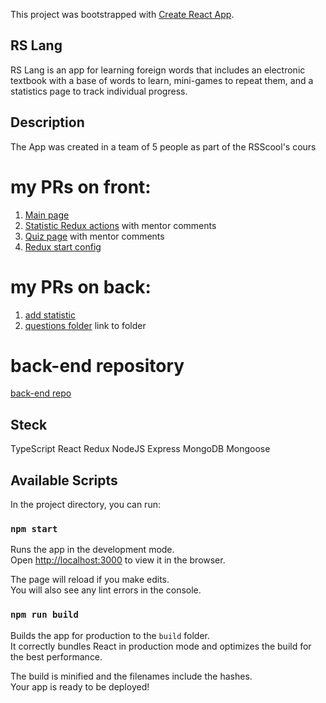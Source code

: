 This project was bootstrapped with [Create React App](https://github.com/facebook/create-react-app).

## RS Lang

RS Lang is an app for learning foreign words that includes an electronic textbook with a base of words to learn, mini-games to repeat them, and a statistics page to track individual progress.

## Description

The App was created in a team of 5 people as part of the RSScool's cours
# my PRs on front:
1. [Main page](https://github.com/Rrroman/rslang/pull/33)
2. [Statistic Redux actions](https://github.com/Rrroman/rslang/pull/26) with mentor comments
3. [Quiz page](https://github.com/Rrroman/rslang/pull/10) with mentor comments
4. [Redux start config](https://github.com/Rrroman/rslang/pull/1/files)

# my PRs on back:
1. [add statistic](https://github.com/Gaziz666/react-rslang-be/pull/2/files)
2. [questions folder](https://github.com/Gaziz666/react-rslang-be/tree/develop/src/resources/questions) link to folder

# back-end repository
[back-end repo](https://github.com/Gaziz666/react-rslang-be)

## Steck

TypeScript
React
Redux
NodeJS
Express
MongoDB
Mongoose

## Available Scripts

In the project directory, you can run:

### `npm start`

Runs the app in the development mode.\
Open [http://localhost:3000](http://localhost:3000) to view it in the browser.

The page will reload if you make edits.\
You will also see any lint errors in the console.

### `npm run build`

Builds the app for production to the `build` folder.\
It correctly bundles React in production mode and optimizes the build for the best performance.

The build is minified and the filenames include the hashes.\
Your app is ready to be deployed!
